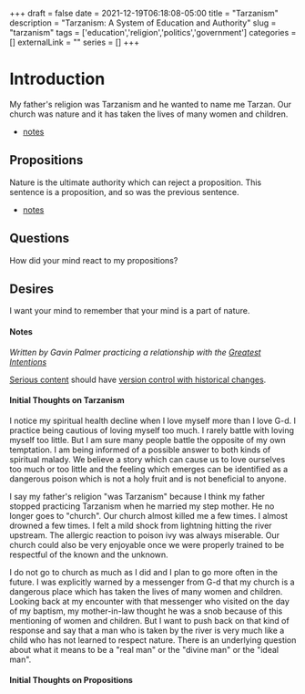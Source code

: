 +++ 
draft = false
date = 2021-12-19T06:18:08-05:00
title = "Tarzanism"
description = "Tarzanism: A System of Education and Authority"
slug = "tarzanism" 
tags = ['education','religion','politics','government']
categories = []
externalLink = ""
series = []
+++

# Introduction

My father's religion was Tarzanism and he wanted to name me Tarzan.  Our church was nature and it has taken the lives of many women and children.

- [notes](/posts/tarzanism#initial-thoughts-on-tarzanism)

## Propositions

Nature is the ultimate authority which can reject a proposition.  This sentence is a proposition, and so was the previous sentence.

- [notes](/posts/tarzanism#initial-thoughts-on-propositions)

## Questions

How did your mind react to my propositions?

## Desires

I want your mind to remember that your mind is a part of nature.

#### Notes

*Written by Gavin Palmer practicing a relationship with the [Greatest Intentions](/posts/helping-the-greatest-intentions)*

[Serious content](/posts/content-creation) should have [version control with historical changes](https://github.com/heroLFG/hugo-herolfg-site/commits/dev/content/posts/signals.md).


#### Initial Thoughts on Tarzanism

I notice my spiritual health decline when I love myself more than I love G-d.  I practice being cautious of loving myself too much.  I rarely battle with loving myself too little.  But I am sure many people battle the opposite of my own temptation.  I am being informed of a possible answer to both kinds of spiritual malady.  We believe a story which can cause us to love ourselves too much or too little and the feeling which emerges can be identified as a dangerous poison which is not a holy fruit and is not beneficial to anyone.

I say my father's religion "was Tarzanism" because I think my father stopped practicing Tarzanism when he married my step mother.  He no longer goes to "church".  Our church almost killed me a few times.  I almost drowned a few times.  I felt a mild shock from lightning hitting the river upstream.  The allergic reaction to poison ivy was always miserable.  Our church could also be very enjoyable once we were properly trained to be respectful of the known and the unknown.

I do not go to church as much as I did and I plan to go more often in the future.  I was explicitly warned by a messenger from G-d that my church is a dangerous place which has taken the lives of many women and children.  Looking back at my encounter with that messenger who visited on the day of my baptism, my mother-in-law thought he was a snob because of this mentioning of women and children.  But I want to push back on that kind of response and say that a man who is taken by the river is very much like a child who has not learned to respect nature.  There is an underlying question about what it means to be a "real man" or the "divine man" or the "ideal man".

#### Initial Thoughts on Propositions
